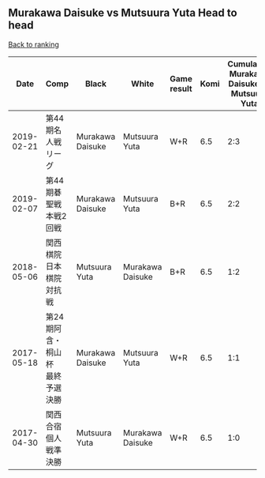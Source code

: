 ## Murakawa Daisuke vs Mutsuura Yuta Head to head

[Back to ranking](../../index.md)




| **Date** | **Comp** | **Black** | **White** | **Game result** | **Komi** | **Cumulative Murakawa Daisuke vs Mutsuura Yuta** | **Murakawa Daisuke streak** | **Mutsuura Yuta streak** | 
| --- | --- | --- | --- | --- | --- | --- | --- | --- |
| 2019-02-21 | 第44期名人戦リーグ | Murakawa Daisuke | Mutsuura Yuta | W+R | 6.5 | 2:3 | 0 | 1 | 
| 2019-02-07 | 第44期碁聖戦本戦2回戦 | Murakawa Daisuke | Mutsuura Yuta | B+R | 6.5 | 2:2 | 1 | 0 | 
| 2018-05-06 | 関西棋院日本棋院対抗戦 | Mutsuura Yuta | Murakawa Daisuke | B+R | 6.5 | 1:2 | 0 | 2 | 
| 2017-05-18 | 第24期阿含・桐山杯　最終予選決勝 | Murakawa Daisuke | Mutsuura Yuta | W+R | 6.5 | 1:1 | 0 | 1 | 
| 2017-04-30 | 関西合宿個人戦準決勝 | Mutsuura Yuta | Murakawa Daisuke | W+R | 6.5 | 1:0 | 1 | 0 |




